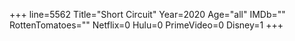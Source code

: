 +++
line=5562
Title="Short Circuit"
Year=2020
Age="all"
IMDb=""
RottenTomatoes=""
Netflix=0
Hulu=0
PrimeVideo=0
Disney=1
+++

